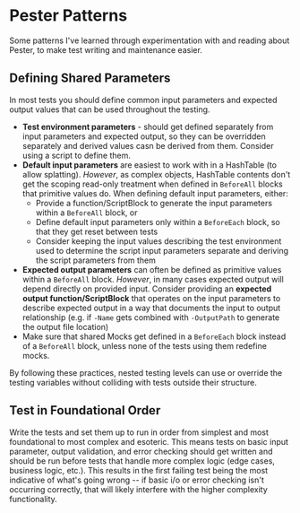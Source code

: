 # Pester Patterns
Some patterns I've learned through experimentation with and reading about Pester, to make test writing and maintenance easier.

## Defining Shared Parameters
In most tests you should define common input parameters and expected output values that can be used throughout the testing.

- **Test environment parameters** - should get defined separately from input parameters and expected output, so they can be overridden separately and derived values casn be derived from them. Consider using a script to define them.
- **Default input parameters** are easiest to work with in a HashTable (to allow splatting). *However*, as complex objects, HashTable contents don't get the scoping read-only treatment when defined in `BeforeAll` blocks that primitive values do. When defining default input parameters, either:
    + Provide a function/ScriptBlock to generate the input parameters within a `BeforeAll` block, or
    + Define default input parameters only within a `BeforeEach` block, so that they get reset between tests
    + Consider keeping the input values describing the test environment used to determine the script input parameters separate and deriving the script parameters from them
- **Expected output parameters** can often be defined as primitive values within a `BeforeAll` block. *However*, in many cases expected output will depend directly on provided input. Consider providing an **expected output function/ScriptBlock** that operates on the input parameters to describe expected output in a way that documents the input to output relationship (e.g. if `-Name` gets combined with `-OutputPath` to generate the output file location)
- Make sure that shared Mocks get defined in a `BeforeEach` block instead of a `BeforeAll` block, unless none of the tests using them redefine mocks. 

By following these practices, nested testing levels can use or override the testing variables without colliding with tests outside their structure.

## Test in Foundational Order
Write the tests and set them up to run in order from simplest and most foundational to most complex and esoteric. This means tests on basic input parameter, output validation, and error checking should get written and should be run before tests that handle more complex logic (edge cases, business logic, etc.). This results in the first failing test being the most indicative of what's going wrong -- if basic i/o or error checking isn't occurring correctly, that will likely interfere with the higher complexity functionality.